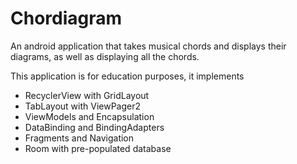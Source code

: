 # Chordiagram

An android application that takes musical chords and displays their diagrams, as well as displaying all the chords.

This application is for education purposes, it implements
- RecyclerView with GridLayout
- TabLayout with ViewPager2
- ViewModels and Encapsulation
- DataBinding and BindingAdapters
- Fragments and Navigation
- Room with pre-populated database
